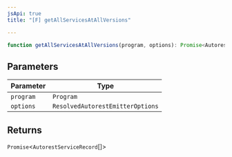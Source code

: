 ```yaml
---
jsApi: true
title: "[F] getAllServicesAtAllVersions"

---
```

```ts
function getAllServicesAtAllVersions(program, options): Promise<AutorestServiceRecord[]>
```

## Parameters

| Parameter | Type |
| ------ | ------ |
| `program` | `Program` |
| `options` | `ResolvedAutorestEmitterOptions` |

## Returns

`Promise`<`AutorestServiceRecord`[]\>
